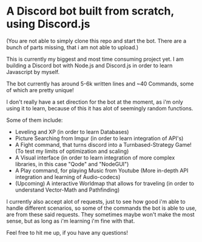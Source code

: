 # A Discord bot built from scratch, using Discord.js

(You are not able to simply clone this repo and start the bot. There are a bunch of parts missing, that i am not able to upload.)

This is currently my biggest and most time consuming project yet.
I am building a Discord bot with Node.js and Discord.js in order to learn Javascript by myself.

The bot currently has around 5-6k written lines and ~40 Commands, some of which are pretty unique!

I don't really have a set direction for the bot at the moment, as i'm only using it to learn, because of this
it has alot of seemingly random functions.

Some of them include:
- Leveling and XP (in order to learn Databases)
- Picture Searching from Imgur (in order to learn integration of API's)
- A Fight command, that turns discord into a Turnbased-Strategy Game! (To test my limits of optimization and scaling)
- A Visual interface (in order to learn integration of more complex libraries, in this case "Qode" and "NodeGUI")
- A Play command, for playing Music from Youtube (More in-depth API integration and learning of Audio-codecs)
- (Upcoming) A interactive Worldmap that allows for traveling (in order to understand Vector-Math and Pathfinding)

I currently also accept alot of requests, just to see how good i'm able to handle different scenarios, so some of the commands
the bot is able to use, are from these said requests. They sometimes maybe won't make the most sense, but as long as i'm learning
i'm fine with that.

Feel free to hit me up, if you have any questions!
